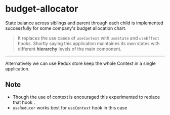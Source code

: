# budget-allocator
State balance across siblings and parent through each child is implemented successfully for some company's budget allocation chart.
> It replaces the use cases of ` useContext ` with ` useState ` and ` useEffect ` hooks.
Shortly saying this application maintaines its own states with different **hierarchy** levels of the main component.

<hr/>

 Alternatively we can use Redux store keep the whole Context in a single application. 

## Note
* Though the use of context is encouraged this experimented to replace that hook .
* ` useReducer ` works best for ` useContext ` hook in this case
